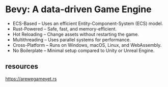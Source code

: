 # Bevy: A data-driven Game Engine

- ECS-Based – Uses an efficient Entity-Component-System (ECS) model.
- Rust-Powered – Safe, fast, and memory-efficient.
- Hot Reloading – Change assets without restarting the game.
- Multithreading – Uses parallel systems for performance.
- Cross-Platform – Runs on Windows, macOS, Linux, and WebAssembly.
- No Boilerplate – Minimal setup compared to Unity or Unreal Engine.

## resources

https://arewegameyet.rs
